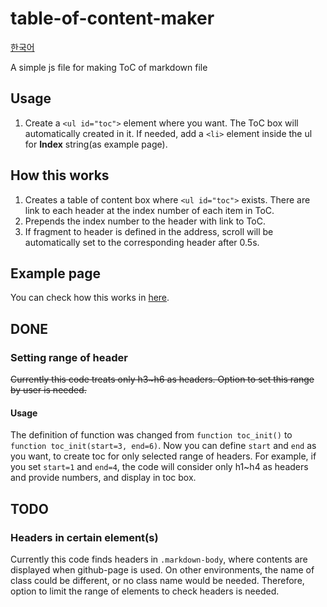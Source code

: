 # table-of-content-maker

[한국어](https://github.com/Orb-H/markdown-toc-maker/blob/main/README.md)

A simple js file for making ToC of markdown file

## Usage

1. Create a `<ul id="toc">` element where you want. The ToC box will automatically created in it. If needed, add a `<li>` element inside the ul for **Index** string(as example page).

## How this works

1. Creates a table of content box where `<ul id="toc">` exists. There are link to each header at the index number of each item in ToC.
1. Prepends the index number to the header with link to ToC.
1. If fragment to header is defined in the address, scroll will be automatically set to the corresponding header after 0.5s.

## Example page

You can check how this works in [here](https://orb-h.github.io/markdown-toc-maker/example).

## DONE

### Setting range of header

~~Currently this code treats only h3~h6 as headers. Option to set this range by user is needed.~~

#### Usage

The definition of function was changed from `function toc_init()` to `function toc_init(start=3, end=6)`. Now you can define `start` and `end` as you want, to create toc for only selected range of headers. For example, if you set `start=1` and `end=4`, the code will consider only h1~h4 as headers and provide numbers, and display in toc box.

## TODO

### Headers in certain element(s)

Currently this code finds headers in `.markdown-body`, where contents are displayed when github-page is used. On other environments, the name of class could be different, or no class name would be needed. Therefore, option to limit the range of elements to check headers is needed.